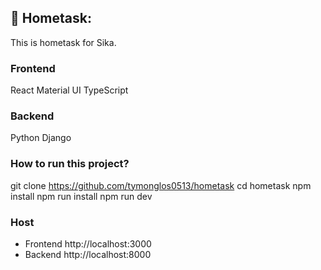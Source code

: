 ## 💫 Hometask:
This is hometask for Sika.

### Frontend ###
React
Material UI
TypeScript

### Backend ###
Python
Django

### How to run this project?
git clone https://github.com/tymonglos0513/hometask
cd hometask
npm install
npm run install
npm run dev

### Host ###
- Frontend
  http://localhost:3000
- Backend
  http://localhost:8000
